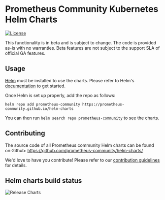 # Prometheus Community Kubernetes Helm Charts

[![License](https://img.shields.io/badge/License-Apache%202.0-blue.svg)](https://opensource.org/licenses/Apache-2.0)

This functionality is in beta and is subject to change. The code is provided as-is with no warranties. Beta features are not subject to the support SLA of official GA features.

## Usage

[Helm](https://helm.sh) must be installed to use the charts.
Please refer to Helm's [documentation](https://helm.sh/docs/) to get started.

Once Helm is set up properly, add the repo as follows:

```console
helm repo add prometheus-community https://prometheus-community.github.io/helm-charts
```

You can then run `helm search repo prometheus-community` to see the charts.

## Contributing

The source code of all Prometheus community Helm charts can be found on Github: <https://github.com/prometheus-community/helm-charts/>

We'd love to have you contribute! Please refer to our [contribution guidelines](https://raw.githubusercontent.com/prometheus-community/helm-charts/main/CONTRIBUTING.md) for details.

## Helm charts build status

![Release Charts](https://github.com/prometheus-community/helm-charts/workflows/Release%20Charts/badge.svg?branch=main)
